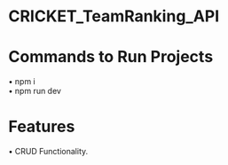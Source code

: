 # CRICKET_TeamRanking_API
 
# Commands to Run Projects
•	npm i                                                                                                     
•	npm run dev

# Features
•	CRUD Functionality.



